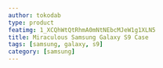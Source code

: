 ```yaml
---
author: tokodab
type: product
featimg: 1_XCQhWtQtRhmA0mNtNEbcMJeW1g1XLN5
title: Miraculous Samsung Galaxy S9 Case
tags: [samsung, galaxy, s9]
category: [samsung]
---
```

